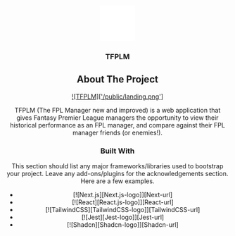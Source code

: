 <!-- PROJECT LOGO -->
<br />
<div align="center">
  <a href="https://github.com/max-b10/TFPLM">
    <img src="public/fpl.svg" alt="Logo" width="80" height="80">
  </a>

  <h3 align="center">TFPLM</h3>

<!-- ABOUT THE PROJECT -->

## About The Project

[![TFPLM]['/public/landing.png']](./public/landing.png)

TFPLM (The FPL Manager new and improved) is a web application that gives Fantasy Premier League managers the opportunity to view their historical performance as an FPL manager, and compare against their FPL manager friends (or enemies!).

### Built With

This section should list any major frameworks/libraries used to bootstrap your project. Leave any add-ons/plugins for the acknowledgements section. Here are a few examples.

- [![Next.js][Next.js-logo]][Next-url]
- [![React][React.js-logo]][React-url]
- [![TailwindCSS][TailwindCSS-logo]][TailwindCSS-url]
- [![Jest][Jest-logo]][Jest-url]
- [![Shadcn][Shadcn-logo]][Shadcn-url]
